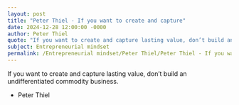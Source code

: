 ```yaml
---
layout: post
title: "Peter Thiel - If you want to create and capture"
date: 2024-12-28 12:00:00 -0000
author: Peter Thiel
quote: "If you want to create and capture lasting value, don’t build an undifferentiated commodity business."
subject: Entrepreneurial mindset
permalink: /Entrepreneurial mindset/Peter Thiel/Peter Thiel - If you want to create and capture
---
```


If you want to create and capture lasting value, don’t build an undifferentiated commodity business.

- Peter Thiel
